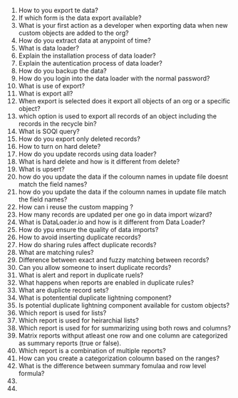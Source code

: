 1. How to you export te data?
2. If which form is the data export available?
3. What is your first action as a developer when exporting data when new custom objects are added to the org?
4. How do you extract data at anypoint of time?
5. What is data loader?
6. Explain the installation process of data loader?
7. Explain the autentication process of data loader? 
8. How do you backup the data?
9. How do you login into the data loader with the normal password?
10. What is use of export?
11. What is export all?
12. When export is selected does it export all objects of an org or a specific object?
13. which option is used to export all records of an object including the records in the recycle bin?
14. What is SOQl query?
15. How do you export only deleted records?
16. How to turn on hard delete?
17. How do you update records using data loader?
18. What is hard delete and how is it different from delete?
19. What is upsert?
20. how do you update the data if the coloumn names in update file doesnt match the field names?
21. how do you update the data if the coloumn names in update file match the field names?
22. How can i reuse the custom mapping ?
23. How many records are updated per one go in data import wizard?
24. What is DataLoader.io and how is it different from Data Loader?
25. How do ypu ensure the quality of data imports?
26. How to avoid inserting duplicate records?
27. How do sharing rules affect duplicate records?
28. What are matching rules?
29. Difference between exact and fuzzy matching between records?
30. Can you allow someone to insert duplicate records?
31. What is alert and report in duplicate ruels?
32. What happens when reports are enabled in duplicate rules?
33. What are duplicte record sets?
34. What is potentential duplicate lightning component?
35. Is potential duplicate lightning component available for custom objects?
36. Which report is used for lists?
37. Which report is used for heirarchial lists?
38. Which report is used for for summarizing using both rows and columns?
39. Matrix reports withput atleast one row and one column are categorized as summary reports (true or false).
40. Which report is a combination of multiple reports? 
41. How can you create a categorization coloumn based on the ranges?
42. What is the difference between summary fomulaa and row level formula?
43. 
44. 
